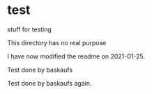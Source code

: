 # test
stuff for testing

This directory has no real purpose

I have now modified the readme on 2021-01-25.

Test done by baskaufs

Test done by baskaufs again.
